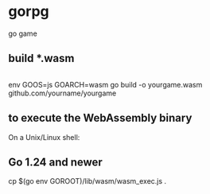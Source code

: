 # gorpg
go game

## build *.wasm
```
```
env GOOS=js GOARCH=wasm go build -o yourgame.wasm github.com/yourname/yourgame

## to execute the WebAssembly binary
On a Unix/Linux shell:

## Go 1.24 and newer
cp $(go env GOROOT)/lib/wasm/wasm_exec.js .
```
